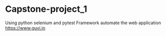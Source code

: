 # Capstone-project_1
Using python selenium and pytest Framework automate the web application https://www.guvi.in
